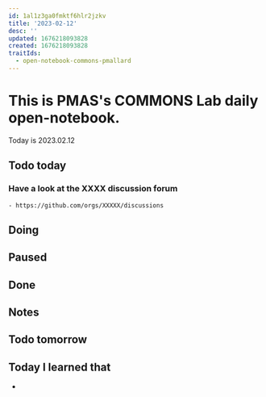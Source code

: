 ```yaml
---
id: 1al1z3ga0fmktf6hlr2jzkv
title: '2023-02-12'
desc: ''
updated: 1676218093828
created: 1676218093828
traitIds:
  - open-notebook-commons-pmallard
---
```


# This is PMAS's COMMONS Lab daily open-notebook.

Today is 2023.02.12

## Todo today

### Have a look at the XXXX discussion forum
    - https://github.com/orgs/XXXXX/discussions
###
###

## Doing

## Paused

## Done

## Notes

## Todo tomorrow

###
###
###


## Today I learned that

- 